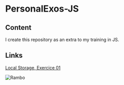 # PersonalExos-JS

## Content
I create this repository as an extra to my training in JS.

## Links
[Local Storage, Exercice 01](localStorage01)

![Rambo](https://media.giphy.com/media/J2ORK2RHflkDLkBemc/giphy.gif)